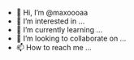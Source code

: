 - 👋 Hi, I’m @maxoooaa
- 👀 I’m interested in ...
- 🌱 I’m currently learning ...
- 💞️ I’m looking to collaborate on ...
- 📫 How to reach me ...

<!---
maxoooaa/maxoooaa is a ✨ special ✨ repository because its `README.md` (this file) appears on your GitHub profile.
You can click the Preview link to take a look at your changes.
--->

